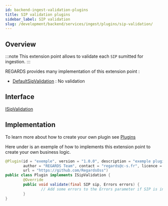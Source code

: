 ```yaml
---
id: backend-ingest-validation-plugins
title: SIP validation plugins
sidebar_label: SIP validation
slug: /development/backend/services/ingest/plugins/sip-validation/
---
```



## Overview

:::note
This extension point allows to validate each `SIP` sumitted for ingestion.
:::

REGARDS provides many implementation of this extension point :
 - [DefaultSipValidation](https://github.com/RegardsOss/regards-backend/blob/master/rs-ingest/ingest/ingest-service/src/main/java/fr/cnes/regards/modules/ingest/service/chain/plugin/DefaultSipValidation.java) : No validation

## Interface

   [ISipValidation](https://github.com/RegardsOss/regards-backend/blob/master/rs-ingest/ingest/ingest-domain/src/main/java/fr/cnes/regards/modules/ingest/domain/plugin/ISipValidation.java)

## Implementation

To learn more about how to create your own plugin see [Plugins](../../../../framework/modules/plugins/)

Here under is an exemple of how to implements this extension point to create your own business logic.

```java
@Plugin(id = "exemple", version = "1.0.0", description = "exemple plugin",
        author = "REGARDS Team", contact = "regards@c-s.fr", licence = "LGPLv3.0", owner = "CSSI",
        url = "https://github.com/RegardsOss")
public class Plugin implements ISipValidation {
        @Override
        public void validate(final SIP sip, Errors errors) {
                // Add some errors to the Errors parameter if SIP is invalid.
        }
}
```
